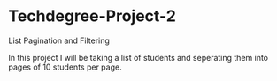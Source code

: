 # Techdegree-Project-2
 
List Pagination and Filtering

In this project I will be taking a list of students and seperating them into pages of 10 students per page.
